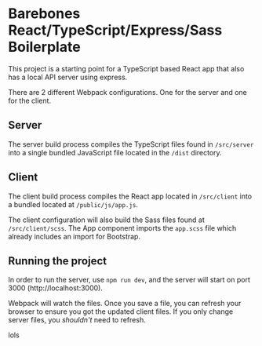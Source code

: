 # Barebones React/TypeScript/Express/Sass Boilerplate
This project is a starting point for a TypeScript based React app that also has a local API server using express.

There are 2 different Webpack configurations. One for the server and one for the client.

## Server
The server build process compiles the TypeScript files found in `/src/server` into a single bundled JavaScript file located in the `/dist` directory.

## Client
The client build process compiles the React app located in `/src/client` into a bundled located at `/public/js/app.js`.

The client configuration will also build the Sass files found at `/src/client/scss`. The App component imports the `app.scss` file which already includes an import for Bootstrap.

## Running the project
In order to run the server, use `npm run dev`, and the server will start on port 3000 (http://localhost:3000). 

Webpack will watch the files. Once you save a file, you can refresh your browser to ensure you got the updated client files. If you only change server files, you *shouldn't* need to refresh.

lols